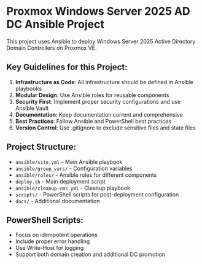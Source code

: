 <!-- Use this file to provide workspace-specific custom instructions to Copilot. For more details, visit https://code.visualstudio.com/docs/copilot/copilot-customization#_use-a-githubcopilotinstructionsmd-file -->

# Proxmox Windows Server 2025 AD DC Ansible Project

This project uses Ansible to deploy Windows Server 2025 Active Directory Domain Controllers on Proxmox VE.

## Key Guidelines for this Project:

1. **Infrastructure as Code**: All infrastructure should be defined in Ansible playbooks
2. **Modular Design**: Use Ansible roles for reusable components
3. **Security First**: Implement proper security configurations and use Ansible Vault
4. **Documentation**: Keep documentation current and comprehensive
5. **Best Practices**: Follow Ansible and PowerShell best practices
6. **Version Control**: Use .gitignore to exclude sensitive files and state files

## Project Structure:
- `ansible/site.yml` - Main Ansible playbook
- `ansible/group_vars/` - Configuration variables
- `ansible/roles/` - Ansible roles for different components
- `deploy.sh` - Main deployment script
- `ansible/cleanup-vms.yml` - Cleanup playbook
- `scripts/` - PowerShell scripts for post-deployment configuration
- `docs/` - Additional documentation

## PowerShell Scripts:
- Focus on idempotent operations
- Include proper error handling
- Use Write-Host for logging
- Support both domain creation and additional DC promotion
